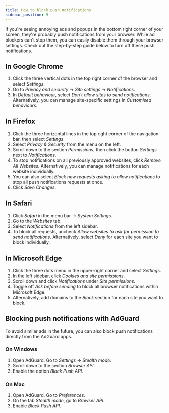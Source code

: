 ```yaml
---
title: How to block push notifications
sidebar_position: 9
---
```


If you're seeing annoying ads and popups in the bottom right corner of your screen, they're probably push notifications from your browser. While ad blockers can't stop them, you can easily disable them through your browser settings. Check out the step-by-step guide below to turn off these push notifications.

## In Google Chrome

1. Click the three vertical dots in the top right corner of the browser and select *Settings*.
2. Go to *Privacy and security* → *Site settings* → *Notifications*.
3. In *Default behaviour*, select *Don't allow sites to send notifications*. Alternatively, you can manage site-specific settings in *Customised behaviours*.

## In Firefox

1. Click the three horizontal lines in the top right corner of the navigation bar, then select *Settings*.
2. Select *Privacy & Security* from the menu on the left.
3. Scroll down to the section *Permissions*, then click the button *Settings* next to *Notifications*.
4. To stop notifications on all previously approved websites, click *Remove All Websites*. Alternatively, you can manage notifications for each website individually.
5. You can also select *Block new requests asking to allow notifications* to stop all push notifications requests at once.
6. Click *Save Changes*.

## In Safari

1. Click *Safari* in the menu bar → *System Settings*.
2. Go to the *Websites* tab.
3. Select *Notifications* from the left sidebar.
4. To block all requests, uncheck *Allow websites to ask for permission to send notifications*. Alternatively, select *Deny* for each site you want to block individually.

## In Microsoft Edge

1. Click the three dots menu in the upper-right corner and select *Settings*.
2. In the left sidebar, click *Cookies and site permissions*.
3. Scroll down and click *Notifications* under *Site permissions*.
4. Toggle off *Ask before sending* to block all browser notifications within Microsoft Edge.
5. Alternatively, add domains to the *Block* section for each site you want to block.

## Blocking push notifications with AdGuard

To avoid similar ads in the future, you can also block push notifications directly from the AdGuard apps.

### On Windows

1. Open AdGuard. Go to *Settings* → *Stealth mode*.
2. Scroll down to the section *Browser API*.
3. Enable the option *Block Push API*.

### On Mac

1. Open AdGuard. Go to *Preferences*.
2. On the tab *Stealth mode*, go to *Browser API*.
3. Enable *Block Push API*.
